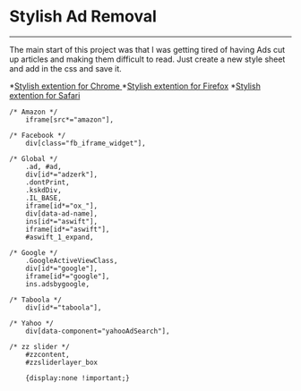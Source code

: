 # Stylish Ad Removal
---
The main start of this project was that I was getting tired of having Ads cut up articles and making them difficult to read.
Just create a new style sheet and add in the css and save it.


*[Stylish extention for Chrome ](https://chrome.google.com/webstore/detail/stylish/fjnbnpbmkenffdnngjfgmeleoegfcffe?hl=en)
*[Stylish extention for Firefox](https://addons.mozilla.org/en-US/firefox/addon/stylish/)
*[Stylish extention for Safari](http://sobolev.us/stylish/)

```
/* Amazon */
    iframe[src*="amazon"],

/* Facebook */
    div[class="fb_iframe_widget"],

/* Global */
    .ad, #ad,
    div[id*="adzerk"],
    .dontPrint,
    .kskdDiv,
    .IL_BASE,
    iframe[id*="ox_"],
    div[data-ad-name],
    ins[id*="aswift"],
    iframe[id*="aswift"],
    #aswift_1_expand,

/* Google */
    .GoogleActiveViewClass,
    div[id*="google"],
    iframe[id*="google"],
    ins.adsbygoogle,

/* Taboola */
    div[id*="taboola"],

/* Yahoo */
    div[data-component="yahooAdSearch"],

/* zz slider */
    #zzcontent,
    #zzsliderlayer_box

    {display:none !important;}

```